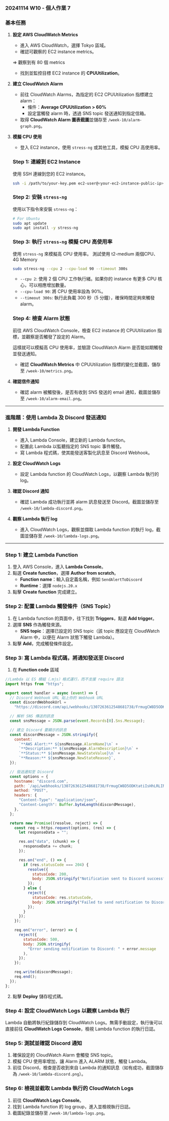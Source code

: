 ### 20241114 W10 - 個人作業 7

### 基本任務

1. **設定 AWS CloudWatch Metrics**
   - 進入 AWS CloudWatch，選擇 Tokyo 區域。
   - 確認可觀察的 EC2 instance metrics。

    => 觀察到有 80 個 metrics

   - 找到並監控目標 EC2 instance 的 **CPUUtilization**。

2. **建立 CloudWatch Alarm**
   - 前往 CloudWatch Alarms，為指定的 EC2 CPUUtilization 指標建立 alarm：
     - 條件：**Average CPUUtilization > 60%**
     - 設定當觸發 alarm 時，透過 SNS topic 發送通知到指定信箱。
    - 取得 **CloudWatch Alarm 圖表截圖**並儲存至 `/week-10/alarm-graph.png`。

3. **模擬 CPU 使用**
   - 登入 EC2 instance，使用 `stress-ng` 或其他工具，模擬 CPU 高使用率。

    ### Step 1: 連線到 EC2 Instance
    使用 SSH 連線到您的 EC2 instance。
    ```bash
    ssh -i /path/to/your-key.pem ec2-user@<your-ec2-instance-public-ip>
    ```

    ### Step 2: 安裝 `stress-ng`
    使用以下指令來安裝 `stress-ng`：
    ```bash
    # For Ubuntu
    sudo apt update
    sudo apt install -y stress-ng
    ```

    ### Step 3: 執行 `stress-ng` 模擬 CPU 高使用率
    使用 `stress-ng` 來模擬高 CPU 使用率。
    測試使用 t2-medium 兩個CPU、4G Memory


    ```bash
    sudo stress-ng --cpu 2 --cpu-load 90 --timeout 300s
    ```

    - `--cpu 2`: 使用 2 個 CPU 工作執行緒。如果你的 instance 有更多 CPU 核心，可以相應增加數量。
    - `--cpu-load 90`: 將 CPU 使用率設為 90%。
    - `--timeout 300s`: 執行此負載 300 秒（5 分鐘），確保時間足夠來觸發 alarm。


    ### Step 4: 檢查 Alarm 狀態
    前往 AWS CloudWatch Console，檢查 EC2 instance 的 CPUUtilization 指標，並觀察是否觸發了設定的 Alarm。

    這樣就可以模擬高 CPU 使用率，並驗證 CloudWatch Alarm 是否能如期觸發並發送通知。

   - 確認 **CloudWatch Metrics** 中 CPUUtilization 指標的變化並截圖，儲存至 `/week-10/metrics.png`。


4. **確認信件通知**
   - 確認 alarm 被觸發後，是否有收到 SNS 發送的 email 通知，截圖並儲存至 `/week-10/alarm-email.png`。


---

### 進階題：使用 Lambda 及 Discord 發送通知

1. **開發 Lambda Function**
   - 進入 Lambda Console，建立新的 Lambda function。
   - 配置此 Lambda 以監聽指定的 SNS topic 事件觸發。
   - 寫 Lambda 程式碼，使其能發送客製化訊息至 Discord Webhook。

2. **設定 CloudWatch Logs**
   - 設定 Lambda function 的 CloudWatch Logs，以觀察 Lambda 執行的 log。

3. **確認 Discord 通知**
   - 確認 Lambda 成功執行並將 alarm 訊息發送至 Discord。截圖並儲存至 `/week-10/lambda-discord.png`。

4. **觀察 Lambda 執行 log**
   - 進入 CloudWatch Logs，觀察並擷取 Lambda function 的執行 log，截圖並儲存至 `/week-10/lambda-logs.png`。

---

### Step 1: 建立 Lambda Function

1. 登入 AWS Console，進入 **Lambda Console**。
2. 點選 **Create function**，選擇 **Author from scratch**。
   - **Function name**：輸入自定義名稱，例如 `SendAlertToDiscord`
   - **Runtime**：選擇 `nodejs.20.x`
3. 點擊 **Create function** 完成建立。

### Step 2: 配置 Lambda 觸發條件（SNS Topic）

1. 在 Lambda function 的頁面中，往下找到 **Triggers**，點選 **Add trigger**。
2. 選擇 **SNS** 作為觸發來源。
   - **SNS topic**：選擇已設定的 SNS topic（該 topic 應設定在 CloudWatch Alarm 中，以便在 Alarm 狀態下觸發 Lambda）。
3. 點擊 **Add**，完成觸發條件設定。

### Step 3: 寫 Lambda 程式碼，將通知發送至 Discord

1. 在 **Function code** 區域
```javascript
//Lambda 以 ES 模組（.mjs）格式運行，而不支援 require 語法
import https from "https";

export const handler = async (event) => {
  // Discord Webhook URL 貼上你的 Webhook URL
  const discordWebhookUrl =
    "https://discord.com/api/webhooks/1307263612548681738/FrmugCW8D5ODKtatiIsHhLRLINJqRMvgQvZyME1arcni0IETDjMLjhe8Rh778mfiGxcm";

  // 解析 SNS 傳送的訊息
  const snsMessage = JSON.parse(event.Records[0].Sns.Message);

  // 建立 Discord 要顯示的訊息
  const discordMessage = JSON.stringify({
    content:
      `**AWS Alert:** ${snsMessage.AlarmName}\n` +
      `**Description:** ${snsMessage.AlarmDescription}\n` +
      `**Status:** ${snsMessage.NewStateValue}\n` +
      `**Reason:** ${snsMessage.NewStateReason}`,
  });

  // 發送通知至 Discord
  const options = {
    hostname: "discord.com",
    path: `/api/webhooks/1307263612548681738/FrmugCW8D5ODKtatiIsHhLRLINJqRMvgQvZyME1arcni0IETDjMLjhe8Rh778mfiGxcm`,
    method: "POST",
    headers: {
      "Content-Type": "application/json",
      "Content-Length": Buffer.byteLength(discordMessage),
    },
  };

  return new Promise((resolve, reject) => {
    const req = https.request(options, (res) => {
      let responseData = "";

      res.on("data", (chunk) => {
        responseData += chunk;
      });

      res.on("end", () => {
        if (res.statusCode === 204) {
          resolve({
            statusCode: 200,
            body: JSON.stringify("Notification sent to Discord successfully."),
          });
        } else {
          reject({
            statusCode: res.statusCode,
            body: JSON.stringify("Failed to send notification to Discord."),
          });
        }
      });
    });

    req.on("error", (error) => {
      reject({
        statusCode: 500,
        body: JSON.stringify(
          "Error sending notification to Discord: " + error.message
        ),
      });
    });

    req.write(discordMessage);
    req.end();
  });
};
```

2. 點擊 **Deploy** 儲存程式碼。

### Step 4: 設定 CloudWatch Logs 以觀察 Lambda 執行

Lambda 自動將執行紀錄儲存到 CloudWatch Logs。無需手動設定，執行後可以直接前往 **CloudWatch Logs Console**，檢視 Lambda function 的執行日誌。

### Step 5: 測試並確認 Discord 通知

1. 確保設定的 CloudWatch Alarm 會觸發 SNS topic。
2. 模擬 CPU 使用率增加，讓 Alarm 進入 ALARM 狀態，觸發 Lambda。
3. 前往 Discord，檢查是否收到來自 Lambda 的通知訊息（如有成功，截圖儲存為 `/week-10/lambda-discord.png`）。

### Step 6: 檢視並截取 Lambda 執行的 CloudWatch Logs

1. 前往 **CloudWatch Logs Console**。
2. 找到 Lambda function 的 log group，進入並檢視執行日誌。
3. 截圖紀錄並儲存至 `/week-10/lambda-logs.png`。

